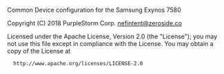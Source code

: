 Common Device configuration for the Samsung Exynos 7580

Copyright (C) 2018 PurpleStorm Corp. <nefintent@zeroside.co>

 Licensed under the Apache License, Version 2.0 (the "License");
 you may not use this file except in compliance with the License.
 You may obtain a copy of the License at

      http://www.apache.org/licenses/LICENSE-2.0
